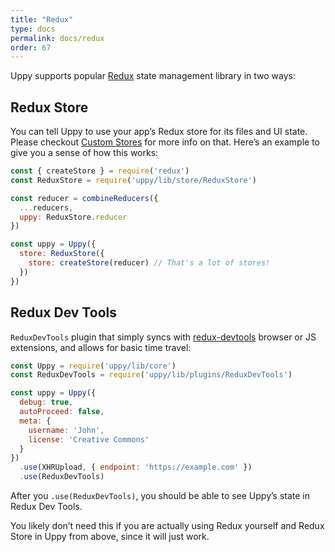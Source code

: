 ```yaml
---
title: "Redux"
type: docs
permalink: docs/redux
order: 67
---
```


Uppy supports popular [Redux](https://redux.js.org/) state management library in two ways:

## Redux Store

You can tell Uppy to use your app’s Redux store for its files and UI state. Please checkout [Custom Stores](/docs/stores/) for more info on that. Here’s an example to give you a sense of how this works:

```js
const { createStore } = require('redux')
const ReduxStore = require('uppy/lib/store/ReduxStore')

const reducer = combineReducers({
  ...reducers,
  uppy: ReduxStore.reducer
})

const uppy = Uppy({
  store: ReduxStore({
    store: createStore(reducer) // That's a lot of stores!
  })
})
```

## Redux Dev Tools

`ReduxDevTools` plugin that simply syncs with [redux-devtools](https://github.com/gaearon/redux-devtools) browser or JS extensions, and allows for basic time travel:

```js
const Uppy = require('uppy/lib/core')
const ReduxDevTools = require('uppy/lib/plugins/ReduxDevTools')

const uppy = Uppy({
  debug: true,
  autoProceed: false,
  meta: {
    username: 'John',
    license: 'Creative Commons'
  }
})
  .use(XHRUpload, { endpoint: 'https://example.com' })
  .use(ReduxDevTools)
```

After you `.use(ReduxDevTools)`, you should be able to see Uppy’s state in Redux Dev Tools.

You likely don’t need this if you are actually using Redux yourself and Redux Store in Uppy from above, since it will just work.
